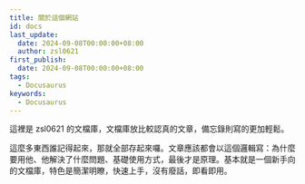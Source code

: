 ```yaml
---
title: 關於這個網站
id: docs
last_update:
  date: 2024-09-08T00:00:00+08:00
  author: zsl0621
first_publish:
  date: 2024-09-08T00:00:00+08:00
tags:
  - Docusaurus
keywords:
  - Docusaurus
---
```


這裡是 zsl0621 的文檔庫，文檔庫放比較認真的文章，備忘錄則寫的更加輕鬆。

這麼多東西誰記得起來，那就全部存起來囉。文章應該都會以這個邏輯寫：為什麼要用他、他解決了什麼問題、基礎使用方式，最後才是原理。基本就是一個新手向的文檔庫，特色是簡潔明瞭，快速上手，沒有廢話，即看即用。
